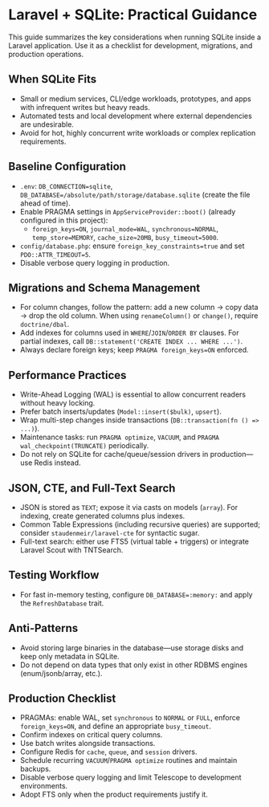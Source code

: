 # Laravel + SQLite: Practical Guidance

This guide summarizes the key considerations when running SQLite inside a Laravel application. Use it as a checklist for development, migrations, and production operations.

## When SQLite Fits

- Small or medium services, CLI/edge workloads, prototypes, and apps with infrequent writes but heavy reads.
- Automated tests and local development where external dependencies are undesirable.
- Avoid for hot, highly concurrent write workloads or complex replication requirements.

## Baseline Configuration

- `.env`: `DB_CONNECTION=sqlite`, `DB_DATABASE=/absolute/path/storage/database.sqlite` (create the file ahead of time).
- Enable PRAGMA settings in `AppServiceProvider::boot()` (already configured in this project):
  - `foreign_keys=ON`, `journal_mode=WAL`, `synchronous=NORMAL`, `temp_store=MEMORY`, `cache_size≈20MB`, `busy_timeout=5000`.
- `config/database.php`: ensure `foreign_key_constraints=true` and set `PDO::ATTR_TIMEOUT=5`.
- Disable verbose query logging in production.

## Migrations and Schema Management

- For column changes, follow the pattern: add a new column → copy data → drop the old column. When using `renameColumn()` or `change()`, require `doctrine/dbal`.
- Add indexes for columns used in `WHERE`/`JOIN`/`ORDER BY` clauses. For partial indexes, call `DB::statement('CREATE INDEX ... WHERE ...')`.
- Always declare foreign keys; keep `PRAGMA foreign_keys=ON` enforced.

## Performance Practices

- Write-Ahead Logging (WAL) is essential to allow concurrent readers without heavy locking.
- Prefer batch inserts/updates (`Model::insert($bulk)`, `upsert`).
- Wrap multi-step changes inside transactions (`DB::transaction(fn () => ...)`).
- Maintenance tasks: run `PRAGMA optimize`, `VACUUM`, and `PRAGMA wal_checkpoint(TRUNCATE)` periodically.
- Do not rely on SQLite for cache/queue/session drivers in production—use Redis instead.

## JSON, CTE, and Full-Text Search

- JSON is stored as `TEXT`; expose it via casts on models (`array`). For indexing, create generated columns plus indexes.
- Common Table Expressions (including recursive queries) are supported; consider `staudenmeir/laravel-cte` for syntactic sugar.
- Full-text search: either use FTS5 (virtual table + triggers) or integrate Laravel Scout with TNTSearch.

## Testing Workflow

- For fast in-memory testing, configure `DB_DATABASE=:memory:` and apply the `RefreshDatabase` trait.

## Anti-Patterns

- Avoid storing large binaries in the database—use storage disks and keep only metadata in SQLite.
- Do not depend on data types that only exist in other RDBMS engines (enum/jsonb/array, etc.).

## Production Checklist

- PRAGMAs: enable WAL, set `synchronous` to `NORMAL` or `FULL`, enforce `foreign_keys=ON`, and define an appropriate `busy_timeout`.
- Confirm indexes on critical query columns.
- Use batch writes alongside transactions.
- Configure Redis for `cache`, `queue`, and `session` drivers.
- Schedule recurring `VACUUM`/`PRAGMA optimize` routines and maintain backups.
- Disable verbose query logging and limit Telescope to development environments.
- Adopt FTS only when the product requirements justify it.
